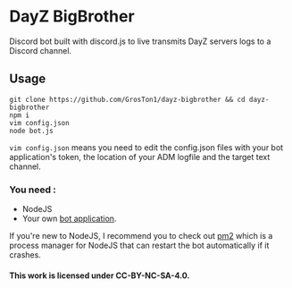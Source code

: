 # DayZ BigBrother
Discord bot built with discord.js to live transmits DayZ servers logs to a Discord channel.

## Usage
```
git clone https://github.com/GrosTon1/dayz-bigbrother && cd dayz-bigbrother
npm i
vim config.json
node bot.js
```
`vim config.json` means you need to edit the config.json files with your bot application's token, the location of your ADM logfile and the target text channel.

### You need :
* NodeJS
* Your own [bot application](https://discordpy.readthedocs.io/en/rewrite/discord.html).

If you're new to NodeJS, I recommend you to check out [pm2](http://pm2.keymetrics.io/) which is a process manager for NodeJS that can restart the bot automatically if it crashes.

#### This work is licensed under CC-BY-NC-SA-4.0.
